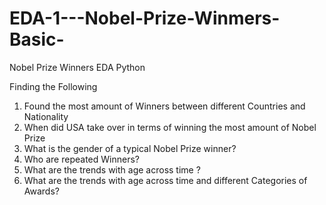 # EDA-1---Nobel-Prize-Winmers-Basic-
Nobel Prize Winners EDA Python 

Finding the Following

1) Found the most amount of Winners between different Countries and Nationality
2) When did USA take over in terms of winning the most amount of Nobel Prize
3) What is the gender of a typical Nobel Prize winner?
4) Who are repeated Winners?
5) What are the trends with age across time ?
6) What are the trends with age across time and different Categories of Awards?

